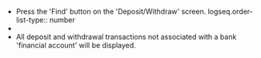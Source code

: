 - Press the 'Find' button on the 'Deposit/Withdraw' screen.
  logseq.order-list-type:: number
-
- All deposit and withdrawal transactions not associated with a bank 'financial account' will be displayed.